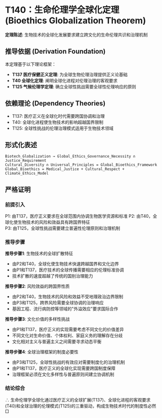 # T140：生命伦理学全球化定理 (Bioethics Globalization Theorem)  

**定理陈述**: 生物技术的全球化发展要求建立跨文化的生命伦理共识和治理机制  

## 推导依据 (Derivation Foundation)
本定理基于以下理论框架：
- **T137 医疗保健正义定理**: 为全球生物伦理治理提供正义论基础
- **T40 全球化定理**: 阐明全球化进程对伦理治理的客观要求
- **T125 气候伦理学定理**: 确立全球性挑战需要全球性伦理响应的原则

## 依赖理论 (Dependency Theories)
- T137: 医疗正义在全球化时代需要跨国协调和治理
- T40: 全球化进程使生物技术的影响超越国界限制
- T125: 全球性挑战的伦理治理模式适用于生物技术领域

## 形式化表述  
```
Biotech_Globalization → Global_Ethics_Governance_Necessity ∩ Justice_Requirement
Cultural_Diversity ∩ Universal_Principles = Global_Bioethics_Framework
Global_Bioethics = Medical_Justice + Cultural_Respect + Climate_Ethics_Model
```

## 严格证明

### 前提引入
P1: 由T137，医疗正义要求在全球范围内协调生物医学资源和标准
P2: 由T40，全球化使生物技术的风险和效益具有跨国界特征  
P3: 由T125，全球性挑战需要建立普遍性伦理原则和治理机制  

### 推导步骤

**推导步骤1**: 生物技术的全球扩散特征
- 由P2和T40，全球化使生物技术快速跨越国界和文化边界
- 由P1和T137，医疗技术的全球传播需要相应的伦理标准协调
- 技术扩散的速度超越了传统的国别治理能力

**推导步骤2**: 风险效益的跨国界性质
- 由P2和T40，生物技术的风险和效益不受地理政治边界限制
- 由P3和T125，跨界风险需要全球协调的治理响应
- 基因工程、流行病防控等领域的"外溢效应"要求国际合作

**推导步骤3**: 文化价值的多样性挑战
- 由P1和T137，医疗正义的实现需要考虑不同文化的价值差异
- 不同文化对生命价值、个体权利、家庭义务的理解存在分歧
- 文化相对主义与普遍主义之间需要寻求动态平衡

**推导步骤4**: 全球治理框架的制度必要性
- 由P3和T125，全球性挑战的有效应对需要制度化的治理机制
- 由P1和T137，医疗正义的全球化实现需要跨国制度保障
- 治理框架必须在文化多样性与普遍原则间建立协调机制

### 结论综合
∴ 生命伦理学全球化通过医疗正义的全球扩展(T137)、全球化进程的客观要求(T40)和全球治理的伦理模式(T125)的三重驱动，构成生物技术时代的制度性必然 □  